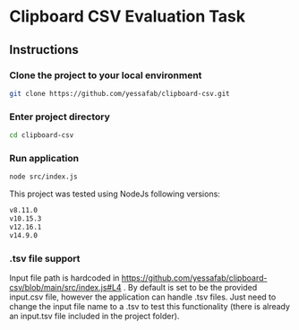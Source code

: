 # Clipboard CSV Evaluation Task

## Instructions

### Clone the project to your local environment

```bash
git clone https://github.com/yessafab/clipboard-csv.git
```

### Enter project directory

```bash
cd clipboard-csv
```

### Run application

```bash
node src/index.js
```

This project was tested using NodeJs following versions:

```bash
v8.11.0
v10.15.3
v12.16.1
v14.9.0
```

### .tsv file support
Input file path is hardcoded in https://github.com/yessafab/clipboard-csv/blob/main/src/index.js#L4 . By default is set to be the provided input.csv file, however the application can handle .tsv files. Just need to change the input file name to a .tsv to test this functionality (there is already an input.tsv file included in the project folder).
